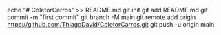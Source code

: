 echo "# ColetorCarros" >> README.md
git init
git add README.md
git commit -m "first commit"
git branch -M main
git remote add origin https://github.com/ThiagoDavid/ColetorCarros.git
git push -u origin main
